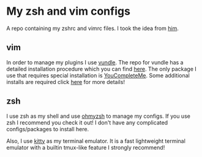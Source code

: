 # My zsh and vim configs
A repo containing my zshrc and vimrc files. I took the idea from [him](https://gitlab.com/gabrielfortinleblanc/linux-config).
## vim
In order to manage my plugins I use [vundle](https://github.com/VundleVim/Vundle.vim). The repo for vundle has a detailed installation procedure which you can find [here](https://github.com/VundleVim/Vundle.vim#quick-start). The only package I use that requires special installation is [YouCompleteMe](https://github.com/ycm-core/YouCompleteMe). Some additional installs are required click [here](https://github.com/ycm-core/YouCompleteMe#installation) for more details!

## zsh
I use zsh as my shell and use [ohmyzsh](https://ohmyz.sh/) to manage my configs. If you use zsh I recommend you check it out! I don't have any complicated configs/packages to install here.

Also, I use [kitty](https://sw.kovidgoyal.net/kitty/) as my terminal emulator. It is a fast lightweight terminal emulator with a builtin tmux-like feature I strongly recommend!
